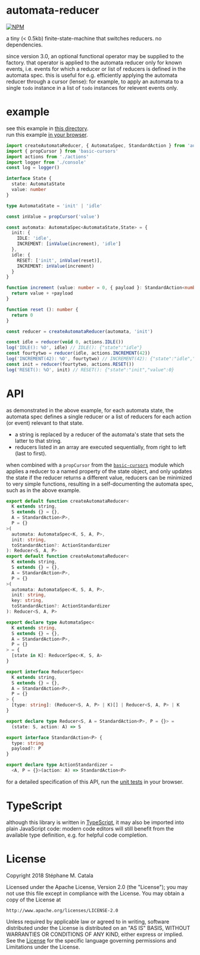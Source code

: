 # automata-reducer
[![NPM](https://nodei.co/npm/automata-reducer.png?compact=true)](https://nodei.co/npm/automata-reducer/)

a tiny (< 0.5kb) finite-state-machine that switches reducers.
no dependencies.

since version 3.0, an optional functional operator may be supplied to the factory.
that operator is applied to the automata reducer only for known events,
i.e. events for which a reducer or list of reducers
is defined in the automata spec.
this is useful for e.g. efficiently applying the automata reducer
through a cursor (lense): for example, to apply an automata
to a single `todo` instance in a list of `todo` instances
for relevent events only.

# example
see this example in [this directory](./example/index.ts).<br/>
run this example [in your browser](https://cdn.rawgit.com/ZenyWay/automata-reducer/v2.1.0/example/index.html).

```ts
import createAutomataReducer, { AutomataSpec, StandardAction } from 'automata-reducer'
import { propCursor } from 'basic-cursors'
import actions from './actions'
import logger from './console'
const log = logger()

interface State {
  state: AutomataState
  value: number
}

type AutomataState = 'init' | 'idle'

const inValue = propCursor('value')

const automata: AutomataSpec<AutomataState,State> = {
  init: {
    IDLE: 'idle',
    INCREMENT: [inValue(increment), 'idle']
  },
  idle: {
    RESET: ['init', inValue(reset)],
    INCREMENT: inValue(increment)
  }
}

function increment (value: number = 0, { payload }: StandardAction<number>) {
  return value + +payload
}

function reset (): number {
  return 0
}

const reducer = createAutomataReducer(automata, 'init')

const idle = reducer(void 0, actions.IDLE())
log('IDLE(): %O', idle) // IDLE(): {"state":"idle"}
const fourtytwo = reducer(idle, actions.INCREMENT(42))
log('INCREMENT(42): %O', fourtytwo) // INCREMENT(42): {"state":"idle","value":42}
const init = reducer(fourtytwo, actions.RESET())
log('RESET(): %O', init) // RESET(): {"state":"init","value":0}
```

# API
as demonstrated in the above example, for each automata state,
the automata spec defines a single reducer or a list of reducers
for each action (or event) relevant to that state.
* a string is replaced by a reducer of the automata's state
that sets the latter to that string.
* reducers listed in an array are executed sequentially, from right to left
(last to first).

when combined with a `propCursor` from the
[`basic-cursors`](https://npmjs.com/package/basic-cursors) module
which applies a reducer to a named property of the state object,
and only updates the state if the reducer returns a different value,
reducers can be minimized to very simple functions,
resulting in a self-documenting the automata spec,
such as in the above example.

```ts
export default function createAutomataReducer<
  K extends string,
  S extends {} = {},
  A = StandardAction<P>,
  P = {}
>(
  automata: AutomataSpec<K, S, A, P>,
  init: string,
  toStandardAction?: ActionStandardizer
): Reducer<S, A, P>
export default function createAutomataReducer<
  K extends string,
  S extends {} = {},
  A = StandardAction<P>,
  P = {}
>(
  automata: AutomataSpec<K, S, A, P>,
  init: string,
  key: string,
  toStandardAction?: ActionStandardizer
): Reducer<S, A, P>

export declare type AutomataSpec<
  K extends string,
  S extends {} = {},
  A = StandardAction<P>,
  P = {}
> = {
  [state in K]: ReducerSpec<K, S, A>
}

export interface ReducerSpec<
  K extends string,
  S extends {} = {},
  A = StandardAction<P>,
  P = {}
> {
  [type: string]: (Reducer<S, A, P> | K)[] | Reducer<S, A, P> | K
}

export declare type Reducer<S, A = StandardAction<P>, P = {}> =
  (state: S, action: A) => S

export interface StandardAction<P> {
  type: string
  payload?: P
}

export declare type ActionStandardizer =
  <A, P = {}>(action: A) => StandardAction<P>
```
for a detailed specification of this API,
run the [unit tests](https://cdn.rawgit.com/ZenyWay/automata-reducer/v2.1.0/spec/web/index.html)
in your browser.

# TypeScript
although this library is written in [TypeScript](https://www.typescriptlang.org),
it may also be imported into plain JavaScript code:
modern code editors will still benefit from the available type definition,
e.g. for helpful code completion.

# License
Copyright 2018 Stéphane M. Catala

Licensed under the Apache License, Version 2.0 (the "License");
you may not use this file except in compliance with the License.
You may obtain a copy of the License at

    http://www.apache.org/licenses/LICENSE-2.0

Unless required by applicable law or agreed to in writing, software
distributed under the License is distributed on an "AS IS" BASIS,
WITHOUT WARRANTIES OR CONDITIONS OF ANY KIND, either express or implied.
See the [License](./LICENSE) for the specific language governing permissions and
Limitations under the License.
